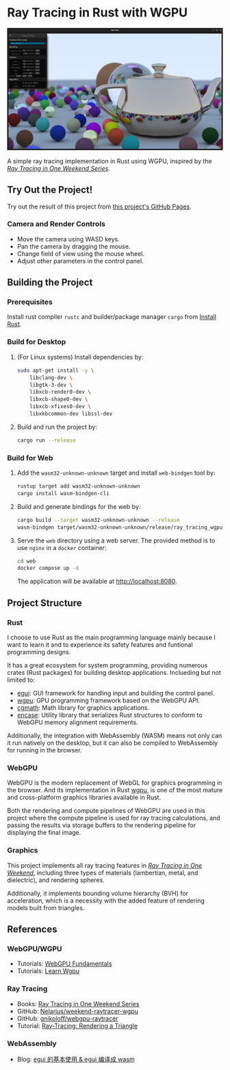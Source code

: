 # Ray Tracing in Rust with WGPU

![](docs/weekend_scene.png)

A simple ray tracing implementation in Rust using WGPU, inspired by the [_Ray Tracing in One Weekend Series_](https://raytracing.github.io).

## Try Out the Project!

Try out the result of this project from [this project's GitHub Pages](https://quantumspawner.github.io/ray_tracing_wgpu).

### Camera and Render Controls

- Move the camera using WASD keys.
- Pan the camera by dragging the mouse.
- Change field of view using the mouse wheel.
- Adjust other parameters in the control panel.

## Building the Project

### Prerequisites

Install rust compiler `rustc` and builder/package manager `cargo` from [Install Rust](https://www.rust-lang.org/tools/install).

### Build for Desktop

1. (For Linux systems) Install dependencies by:

    ```bash
    sudo apt-get install -y \
        libclang-dev \
        libgtk-3-dev \
        libxcb-render0-dev \
        libxcb-shape0-dev \
        libxcb-xfixes0-dev \
        libxkbcommon-dev libssl-dev
    ```

2. Build and run the project by:

    ```bash
    cargo run --release
    ```

### Build for Web

1. Add the `wasm32-unknown-unknown` target and install `web-bindgen` tool by:

    ```bash
    rustup target add wasm32-unknown-unknown
    cargo install wasm-bindgen-cli
    ```

2. Build and generate bindings for the web by:

    ```bash
    cargo build --target wasm32-unknown-unknown --release
    wasm-bindgen target/wasm32-unknown-unknown/release/ray_tracing_wgpu.wasm --out-dir web --web
    ```

3. Serve the `web` directory using a web server. The provided method is to use `nginx` in a `docker` container:

    ```bash
    cd web
    docker compose up -d
    ```

    The application will be available at [http://localhost:8080](http://localhost:8080).

## Project Structure

### Rust

I choose to use Rust as the main programming language mainly because I want to learn it and to experience its safety features and funtional programming designs.

It has a great ecosystem for system programming, providing numerous crates (Rust packages) for building desktop applications. Inclueding but not limited to:

- [egui](https://www.egui.rs): GUI framework for handling input and building the control panel.
- [wgpu](https://wgpu.rs): GPU programming framework based on the WebGPU API.
- [cgmath](https://docs.rs/cgmath/latest/cgmath): Math library for graphics applications.
- [encase](https://docs.rs/encase/latest/encase): Utility library that serializes Rust structures to conform to WebGPU memory alignment requirements.

Additionally, the integration with WebAssembly (WASM) means not only can it run natively on the desktop, but it can also be compiled to WebAssembly for running in the browser.

### WebGPU

WebGPU is the modern replacement of WebGL for graphics programming in the browser. And its implementation in Rust [wgpu](https://wgpu.rs), is one of the most mature and cross-platform graphics libraries available in Rust.

Both the rendering and compute pipelines of WebGPU are used in this project where the compute pipeline is used for ray tracing calculations, and passing the results via storage buffers to the rendering pipeline for displaying the final image.

### Graphics

This project implements all ray tracing features in [_Ray Tracing in One Weekend_](https://raytracing.github.io/books/RayTracingInOneWeekend.html), including three types of materials (lambertian, metal, and dielectric), and rendering spheres.

Additionally, it implements bounding volume hierarchy (BVH) for acceleration, which is a necessity with the added feature of rendering models built from triangles.

## References

### WebGPU/WGPU

- Tutorials: [WebGPU Fundamentals](https://webgpufundamentals.org)
- Tutorials: [Learn Wgpu](https://sotrh.github.io/learn-wgpu)

### Ray Tracing

- Books: [Ray Tracing in One Weekend Series](https://raytracing.github.io)
- GitHub: [Nelarius/weekend-raytracer-wgpu](https://github.com/Nelarius/weekend-raytracer-wgpu)
- GitHub: [gnikoloff/webgpu-raytracer](https://github.com/gnikoloff/webgpu-raytracer)
- Tutorial: [Ray-Tracing: Rendering a Triangle](https://www.scratchapixel.com/lessons/3d-basic-rendering/ray-tracing-rendering-a-triangle/moller-trumbore-ray-triangle-intersection.html)

### WebAssembly

- Blog: [egui 的基本使用 & egui 编译成 wasm](https://zhuanlan.zhihu.com/p/31819069353)
